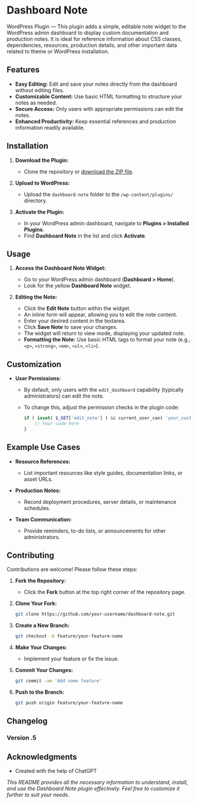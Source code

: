 # Dashboard Note
WordPress Plugin — This plugin adds a simple, editable note widget to the WordPress admin dashboard to display custom documentation and production notes. It is ideal for reference information about CSS classes, dependencies, resources, production details, and other important data related to theme or WordPress installation.

## Features

- **Easy Editing:** Edit and save your notes directly from the dashboard without editing files.
- **Customizable Content:** Use basic HTML formatting to structure your notes as needed.
- **Secure Access:** Only users with appropriate permissions can edit the notes.
- **Enhanced Productivity:** Keep essential references and production information readily available.

## Installation

1. **Download the Plugin:**

   - Clone the repository or [download the ZIP file](#).

2. **Upload to WordPress:**

   - Upload the `dashboard-note` folder to the `/wp-content/plugins/` directory.

3. **Activate the Plugin:**

   - In your WordPress admin dashboard, navigate to **Plugins > Installed Plugins**.
   - Find **Dashboard Note** in the list and click **Activate**.

## Usage

1. **Access the Dashboard Note Widget:**

   - Go to your WordPress admin dashboard (**Dashboard > Home**).
   - Look for the yellow **Dashboard Note** widget.

2. **Editing the Note:**

   - Click the **Edit Note** button within the widget.
   - An inline form will appear, allowing you to edit the note content.
   - Enter your desired content in the textarea.
   - Click **Save Note** to save your changes.
   - The widget will return to view mode, displaying your updated note.
   - **Formatting the Note:** Use basic HTML tags to format your note (e.g., `<p>`, `<strong>`, `<em>`, `<ul>`, `<li>`).

## Customization

- **User Permissions:**

  - By default, only users with the `edit_dashboard` capability (typically administrators) can edit the note.
  - To change this, adjust the permission checks in the plugin code:

    ```php
    if ( isset( $_GET['edit_note'] ) && current_user_can( 'your_custom_capability' ) ) {
        // Your code here
    }
    ```


## Example Use Cases

- **Resource References:**

  - List important resources like style guides, documentation links, or asset URLs.

- **Production Notes:**

  - Record deployment procedures, server details, or maintenance schedules.

- **Team Communication:**

  - Provide reminders, to-do lists, or announcements for other administrators.

## Contributing

Contributions are welcome! Please follow these steps:

1. **Fork the Repository:**

   - Click the **Fork** button at the top right corner of the repository page.

2. **Clone Your Fork:**

   ```bash
   git clone https://github.com/your-username/dashboard-note.git
   ```

3. **Create a New Branch:**

   ```bash
   git checkout -b feature/your-feature-name
   ```

4. **Make Your Changes:**

   - Implement your feature or fix the issue.

5. **Commit Your Changes:**

   ```bash
   git commit -am 'Add some feature'
   ```

6. **Push to the Branch:**

   ```bash
   git push origin feature/your-feature-name
   ```


## Changelog

### Version .5

## Acknowledgments

- Created with the help of ChatGPT 


*This README provides all the necessary information to understand, install, and use the Dashboard Note plugin effectively. Feel free to customize it further to suit your needs.*
